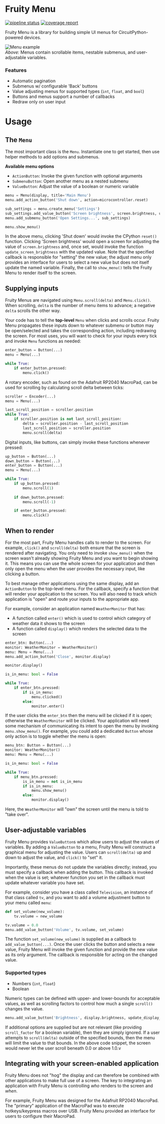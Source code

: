 # Fruity Menu
[![pipeline status](https://git.therode.net/jrode/fruity_menu/badges/main/pipeline.svg)](https://git.therode.net/jrode/fruity_menu/-/commits/main)
[![coverage report](https://git.therode.net/jrode/fruity_menu/badges/main/coverage.svg)](https://git.therode.net/jrode/fruity_menu/-/commits/main)


Fruity Menu is a library for building simple UI menus for CircuitPython-powered devices.

![Menu example](/examples/adafruit-macropad/macropad-set.png "Macropad menu")\
*Above:* Menus contain scrollable items, nestable submenus, and user-adjustable variables.

### Features
-  Automatic pagination
-  Submenus w/ configurable 'Back' buttons
-  Value adjusting menus for supported types (`int`, `float`, and `bool`)
-  Buttons and menus support a number of callbacks
-  Redraw only on user input

# Usage
## The `Menu`
The most important class is the `Menu`. Instantiate one to get started, then use helper methods
to add options and submenus.

**Available menu options**
-  `ActionButton`: Invoke the given function with optional arguments
-  `SubmenuButton`: Open another menu as a nested submenu
-  `ValueButton`: Adjust the value of a boolean or numeric variable

```py
menu = Menu(display, title='Main Menu')
menu.add_action_button('Shut down', action=microcontroller.reset)

sub_settings = menu.create_menu('Settings')
sub_settings.add_value_button('Screen brightness', screen.brightness, update_screen_brightness)
menu.add_submenu_button('Open Settings...', sub_settings)

menu.show_menu()
```

In the above menu, clicking 'Shut down' would invoke the CPython `reset()` function. Clicking 'Screen brightness' would open a screen for adjusting the value of `screen.brightness` and, once set, would invoke the function `update_screen_brightness` with the updated value. Note that the specified callback is responsible for "setting" the new value; the adjust menu only provides an interface for users to select a new value but does not itself update the named variable. Finally, the call to `show_menu()` tells the Fruity Menu to render itself to the screen.

## Supplying inputs
Fruity Menus are navigated using `Menu.scroll(delta)` and `Menu.click()`. When scrolling, `delta` is the number of menu items to advance; a negative `delta` scrolls the other way.

Your code has to tell the **top-level** `Menu` when clicks and scrolls occur. Fruity Menu propagates these inputs down to whatever submenu or button may be open/selected and takes the corresponding action, including redrawing the screen. For most uses, you will want to check for your inputs every tick and invoke `Menu` functions as needed:

```py
enter_button = Button(...)
menu = Menu(...)

while True:
    if enter_button.pressed:
        menu.click()
```

A rotary encoder, such as found on the Adafruit RP2040 MacroPad, can be used for scrolling by calculating scroll delta between ticks:

```py
scroller = Encoder(...)
menu = Menu(...)

last_scroll_position = scroller.position
while True:
    if scroller.position is not last_scroll_position:
        delta = scroller.position - last_scroll_position
        last_scroll_position = scroller.position
        menu.scroll(delta)
```

Digital inputs, like buttons, can simply invoke these functions whenever pressed:

```py
up_button = Button(...)
down_button = Button(...)
enter_button = Button(...)
menu = Menu(...)

while True:
    if up_button.pressed:
        menu.scroll(1)
    
    if down_button.pressed:
        menu.scroll(-1)

    if enter_button.pressed:
        menu.click()
```

## When to render
For the most part, Fruity Menu handles calls to render to the screen. For example, `click()` and `scroll(delta)` both ensure that the screen is rendered after navigating. You only need to invoke `show_menu()` when the screen wasn't already showing Fruity Menu and you want to begin showing it. This means you can use the whole screen for your application and then only open the menu when the user provides the necessary input, like clicking a button.

To best manage other applications using the same display, add an `ActionButton` to the top-level menu. For the callback, specify a function that will render your application to the screen. You will also need to track which application is "open" and route your inputs to the appropriate app.

For example, consider an application named `WeatherMonitor` that has:
- A function called `enter()` which is used to control which category of weather data it shows to the screen
- A function called `display()` which renders the selected data to the screen

```py
enter_btn: Button(...)
monitor: WeatherMonitor = WeatherMonitor()
menu: Menu = Menu(...)
menu.add_action_button('Close', monitor.display)

monitor.display()

is_in_menu: bool = False

while True:
    if enter_btn.pressed:
        if is_in_menu:
            menu.clicked()
        else:
            monitor.enter()
```

If the user clicks the `enter_btn` then the menu will be clicked if it is open; otherwise the `WeatherMonitor` will be clicked. Your application will need some mechanism of communicating its intent to open the menu by invoking `menu.show_menu()`. For example, you could add a dedicated `Button` whose only action is to toggle whether the menu is open:

```py
menu_btn: Button = Button(...)
monitor: WeatherMonitor()
menu: Menu = Menu(...)

is_in_menu: bool = False

while True:
    if menu_btn.pressed:
        is_in_menu = not is_in_menu
        if is_in_menu:
            menu.show_menu()
        else:
            monitor.display()
```

Here, the `WeatherMonitor` will "own" the screen until the menu is told to "take over".

## User-adjustable variables
Fruity Menu provides `ValueButton`s which allow users to adjust the values of variables. By adding a `ValueButton` to a menu, Fruity Menu will construct a graphical menu for adjusting the value. Users can `scroll(delta)` up and down to adjust the value, and `click()` to "set" it.

Importantly, these menus do not update the variables directly; instead, you must specify a callback when adding the button. This callback is invoked when the value is set; whatever function you set in the callback must update whatever variable you have set.

For example, consider you have a class called `Television`, an instance of that class called `tv`, and you want to add a volume adjustment button to your menu called `menu`:

```py
def set_volume(new_volume):
    tv.volume = new_volume

tv.volume = 0.0
menu.add_value_button('Volume', tv.volume, set_volume)
```

The function `set_volume(new_volume)` is supplied as a callback to `add_value_button(...)`. Once the user clicks the button and selects a new value, Fruity Menu will invoke the given function and provide the new value as its only argument. The callback is responsible for acting on the changed value.

### Supported types
-  Numbers (`int`, `float`)
-  Boolean

Numeric types can be defined with upper- and lower-bounds for acceptable values, as well as scrolling factors to control how much a single `scroll()` changes the value.

```py
menu.add_value_button('Brightness', display.brightness, update_display_brightness, scroll_factor=0.1, min_val=0.0, max_val=1.0)
```

If additional options are supplied but are not relevant (like providing `scroll_factor` for a boolean variable), then they are simply ignored. If a user attempts to `scroll(delta)` outside of the specified bounds, then the menu will limit the value to that bounds. In the above code snippet, the screen would never let the user scroll beneath 0.0 or above 1.0.v

## Integrating with your screen-enabled application
Fruity Menu does not "hog" the display and can therefore be combined with other applications to make full use of a screen. The key to integrating an application with Fruity Menu is controlling *who* renders to the screen and *when*.

For example, Fruity Menu was designed for the Adafruit RP2040 MacroPad. The "primary" application of the MacroPad was to execute hotkeys/keypress macros over USB. Fruity Menu provided an interface for users to configure their MacroPad.